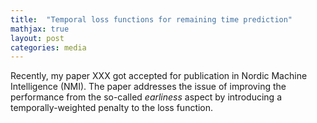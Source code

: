 ```yaml
---
title:  "Temporal loss functions for remaining time prediction"
mathjax: true
layout: post
categories: media
---
```


Recently, my paper XXX got accepted for publication in Nordic Machine Intelligence (NMI). The paper addresses the issue of improving the performance from the so-called _earliness_ aspect by introducing a temporally-weighted penalty to the loss function.


